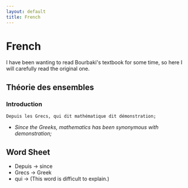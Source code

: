 ```yaml
---
layout: default
title: French
---
```


# French

I have been wanting to read Bourbaki's textbook for some time, so here I will carefully read the original one.

## Théorie des ensembles

### Introduction

`Depuis les Grecs, qui dit mathématique dit démonstration;`

- *Since the Greeks, mathematics has been synonymous with demonstration;*













## Word Sheet

- Depuis -> since
- Grecs -> Greek
- qui -> (This word is difficult to explain.)

